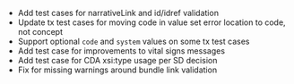* Add test cases for narrativeLink and id/idref validation
* Update tx test cases for moving code in value set error location to code, not concept
* Support optional `code` and `system` values on some tx test cases
* Add test case for improvements to vital signs messages
* Add test case for CDA xsi:type usage per SD decision
* Fix for missing warnings around bundle link validation

